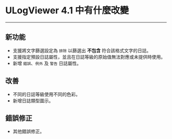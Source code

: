 ﻿# ULogViewer 4.1 中有什麼改變
 ---

## 新功能
+ 支援將文字篩選設定為 ```排除``` 以篩選出 **不包含** 符合該格式文字的日誌。
+ 支援指定預設日誌屬性，並且在日誌等級的原始值無法對應或未提供時使用。
+ 新增 ```錯誤```、```例外``` 及 ```警告``` 日誌屬性。

## 改善
+ 不同的日誌等級使用不同的色彩。
+ 新增日誌類型圖示。

## 錯誤修正
+ 其他錯誤修正。